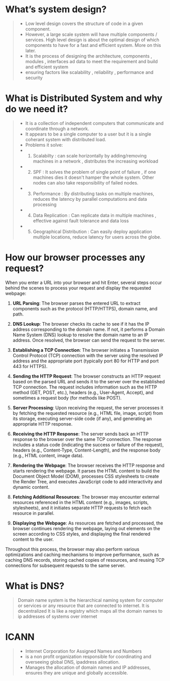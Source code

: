 # What’s system design?

>- Low level design covers the structure of code in a given component. 
>- However, a large scale system will have multiple components / services. High level design is about the optimal design of which components to have for a fast and efficient system. More on this later.
>- It is the process of designing the architecture, components , modules , interfaces ad data to meet the requirement and build and efficient system
>- ensuring factors like scalability , reliability , performance and security


# What is Distributed System and why do we need it?
>- It is a collection of independent computers that communicate and coordinate through a network.
>- It appears to be a single computer to a user but it is a single coherant system with distributed load.
>- Problems it solve:
>- 1. Scalabilty : can scale horizontally by adding/removing machines in a network , distributes the increasing workload
>- 2. SPF : It solves the problem of single point of failure , if one machines dies it doesn't hamper the whole system. Other nodes can also take responsibility of failed nodes.
>- 3. Performance : By distributing tasks on multiple machines, reduces the latency by parallel computations and data processing
>- 4. Data Replication : Can replicate data in multiple machines , effective against fault tolerance and data loss
>- 5. Geographical Distribution : Can easily deploy application multiple locations, reduce latency for users across the globe.

# How our browser processes any request?
When you enter a URL into your browser and hit Enter, several steps occur behind the scenes to process your request and display the requested webpage:

1. **URL Parsing**: The browser parses the entered URL to extract components such as the protocol (HTTP/HTTPS), domain name, and path.

2. **DNS Lookup**: The browser checks its cache to see if it has the IP address corresponding to the domain name. If not, it performs a Domain Name System (DNS) lookup to resolve the domain name to an IP address. Once resolved, the browser can send the request to the server.

3. **Establishing a TCP Connection**: The browser initiates a Transmission Control Protocol (TCP) connection with the server using the resolved IP address and the appropriate port (typically port 80 for HTTP and port 443 for HTTPS).

4. **Sending the HTTP Request**: The browser constructs an HTTP request based on the parsed URL and sends it to the server over the established TCP connection. The request includes information such as the HTTP method (GET, POST, etc.), headers (e.g., User-Agent, Accept), and sometimes a request body (for methods like POST).

5. **Server Processing**: Upon receiving the request, the server processes it by fetching the requested resource (e.g., HTML file, image, script) from its storage, executing server-side code (if any), and generating an appropriate HTTP response.

6. **Receiving the HTTP Response**: The server sends back an HTTP response to the browser over the same TCP connection. The response includes a status code (indicating the success or failure of the request), headers (e.g., Content-Type, Content-Length), and the response body (e.g., HTML content, image data).

7. **Rendering the Webpage**: The browser receives the HTTP response and starts rendering the webpage. It parses the HTML content to build the Document Object Model (DOM), processes CSS stylesheets to create the Render Tree, and executes JavaScript code to add interactivity and dynamic content.

8. **Fetching Additional Resources**: The browser may encounter external resources referenced in the HTML content (e.g., images, scripts, stylesheets), and it initiates separate HTTP requests to fetch each resource in parallel.

9. **Displaying the Webpage**: As resources are fetched and processed, the browser continues rendering the webpage, laying out elements on the screen according to CSS styles, and displaying the final rendered content to the user.

Throughout this process, the browser may also perform various optimizations and caching mechanisms to improve performance, such as caching DNS records, storing cached copies of resources, and reusing TCP connections for subsequent requests to the same server.

# What is DNS?
> Domain name system is the hierarchical naming system for computer or services or any resource that are connected to internet.
> It is decentralized
> It is like a registry which maps all the domain names to ip addresses of systems over internet

# ICANN
>- Internet Corporation for Assigned Names and Numbers
>- is a non profit organization responsible for coordinating and overseeing global DNS, ipaddress allocation.
>- Manages the allocation of domain names and IP addresses, ensures they are unique and globally accessible.

